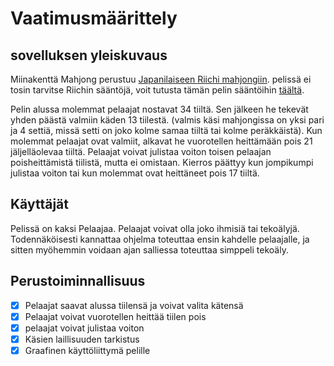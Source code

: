 # Vaatimusmäärittely

## sovelluksen yleiskuvaus

Miinakenttä Mahjong perustuu [Japanilaiseen Riichi mahjongiin](https://en.wikipedia.org/wiki/Japanese_mahjong).
pelissä ei tosin tarvitse Riichin sääntöjä, voit tutusta tämän pelin sääntöihin [täältä](./saannot.md).


Pelin alussa molemmat pelaajat nostavat 34 tiiltä. Sen jälkeen he tekevät yhden päästä valmiin käden 13 tiilestä. (valmis käsi mahjongissa on yksi pari ja 4 settiä, missä setti on joko kolme samaa tiiltä tai kolme peräkkäistä). Kun molemmat pelaajat ovat valmiit, alkavat he vuorotellen heittämään pois 21 jäljelläolevaa tiiltä. Pelaajat voivat julistaa voiton toisen pelaajan poisheittämistä tiilistä, mutta ei omistaan. Kierros päättyy kun jompikumpi julistaa voiton tai kun molemmat ovat heittäneet pois 17 tiiltä.

## Käyttäjät

Pelissä on kaksi Pelaajaa. Pelaajat voivat olla joko ihmisiä tai tekoälyjä. Todennäköisesti kannattaa ohjelma toteuttaa ensin kahdelle pelaajalle, ja sitten myöhemmin voidaan ajan salliessa toteuttaa simppeli tekoäly.

## Perustoiminnallisuus
- [x] Pelaajat saavat alussa tiilensä ja voivat valita kätensä
- [x] Pelaajat voivat vuorotellen heittää tiilen pois
- [x] pelaajat voivat julistaa voiton
- [x] Käsien laillisuuden tarkistus
- [x] Graafinen käyttöliittymä pelille

